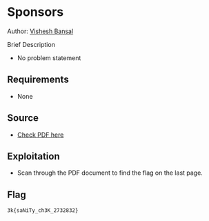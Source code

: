 # Sponsors

Author: [Vishesh Bansal](https://github.com/VisheshBansal)

Brief Description

- No problem statement

## Requirements

- None

## Source

- [Check PDF here](assets/sponsors.pdf)

## Exploitation

- Scan through the PDF document to find the flag on the last page.

## Flag 

```3k{saNiTy_ch3K_2732832}```

```